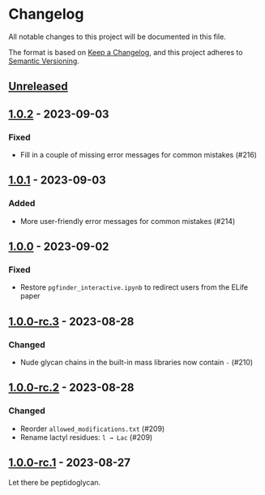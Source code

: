 # Changelog

All notable changes to this project will be documented in this file.

The format is based on [Keep a Changelog](https://keepachangelog.com/en/1.1.0/),
and this project adheres to [Semantic Versioning](https://semver.org/spec/v2.0.0.html).

## [Unreleased]

## [1.0.2] - 2023-09-03

### Fixed

- Fill in a couple of missing error messages for common mistakes (#216)

## [1.0.1] - 2023-09-03

### Added

- More user-friendly error messages for common mistakes (#214)

## [1.0.0] - 2023-09-02

### Fixed

- Restore `pgfinder_interactive.ipynb` to redirect users from the ELife paper

## [1.0.0-rc.3] - 2023-08-28

### Changed

- Nude glycan chains in the built-in mass libraries now contain `-` (#210)

## [1.0.0-rc.2] - 2023-08-28

### Changed

- Reorder `allowed_modifications.txt` (#209)
- Rename lactyl residues: `l → Lac` (#209)

## [1.0.0-rc.1] - 2023-08-27

Let there be peptidoglycan.

[Unreleased]: https://github.com/Mesnage-Org/pgfinder/compare/v1.0.2...HEAD
[1.0.2]: https://github.com/Mesnage-Org/pgfinder/compare/v1.0.1...v1.0.2
[1.0.1]: https://github.com/Mesnage-Org/pgfinder/compare/v1.0.0...v1.0.1
[1.0.0]: https://github.com/Mesnage-Org/pgfinder/compare/v1.0.0-rc.3...v1.0.0
[1.0.0-rc.3]: https://github.com/Mesnage-Org/pgfinder/compare/v1.0.0-rc.2...v1.0.0-rc.3
[1.0.0-rc.2]: https://github.com/Mesnage-Org/pgfinder/compare/v1.0.0-rc.1...v1.0.0-rc.2
[1.0.0-rc.1]: https://github.com/Mesnage-Org/pgfinder/releases/tag/v1.0.0-rc.1
